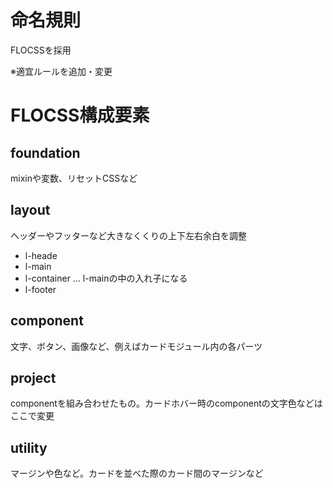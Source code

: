 # 命名規則

FLOCSSを採用

※適宜ルールを追加・変更

# FLOCSS構成要素

## foundation

mixinや変数、リセットCSSなど

## layout

ヘッダーやフッターなど大きなくくりの上下左右余白を調整

- l-heade
- l-main
- l-container ... l-mainの中の入れ子になる
- l-footer

## component

文字、ボタン、画像など、例えばカードモジュール内の各パーツ

## project

componentを組み合わせたもの。カードホバー時のcomponentの文字色などはここで変更

## utility

マージンや色など。カードを並べた際のカード間のマージンなど